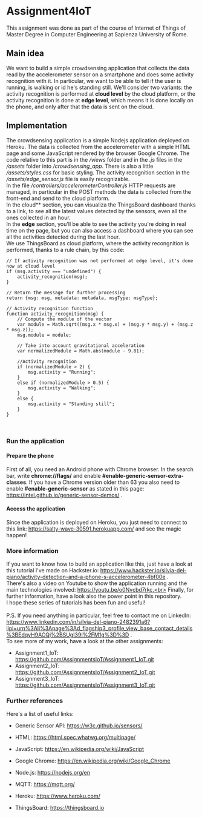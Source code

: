 # Assignment4IoT

This assignment was done as part of the course of Internet of Things of Master Degree in Computer Engineering at Sapienza University of Rome.<br>

## Main idea
We want to build a simple crowdsensing application that collects the data read by the accelerometer sensor on a smartphone and does some activity recognition with it. In particular, we want to be able to tell if the user is running, is walking or id he's standing still. We'll consider two variants: the activity recognition is performed at **cloud level** by the cloud platform, or the activity recognition is done at **edge level**, which means it is done locally on the phone, and only after that the data is sent on the cloud.<br>

## Implementation
The crowdsensing application is a simple Nodejs application deployed on Heroku. The data is collected from the accelerometer with a simple HTML page and some JavaScript rendered by the browser Google Chrome. The code relative to this part is in the */views* folder and in the *.js* files in the */assets* folder into */crowdsensing_app*. There is also a little */assets/styles.css* for basic styling. The activity recognition section in the */assets/edge_sensor.js* file is easily recognizable.<br>
In the file */controllers/accelerometerController.js* HTTP requests are managed, in particular in the POST methods the data is collected from the front-end and send to the cloud platform.<br>
In the cloud** section, you can visualiza the ThingsBoard dashboard thanks to a link, to see all the latest values detected by the sensors, even all the ones collected in an hour.<br>
In the **edge** section, you'll be able to see the activity you're doing in real time on the page, but you can also access a dashboard where you can see all the activities detected during the last hour.<br>
We use ThingsBoard as cloud platform, where the activity recongnition is performed, thanks to a rule chain, by this code:<br>
```
// If activity recognition was not performed at edge level, it's done now at cloud level
if (msg.activity === "undefined") {
    activity_recognition(msg);
}

// Return the message for further processing
return {msg: msg, metadata: metadata, msgType: msgType};

// Activity recognition function
function activity_recognition(msg) {
    // Compute the module of the vector
    var module = Math.sqrt((msg.x * msg.x) + (msg.y * msg.y) + (msg.z * msg.z));
    msg.module = module;
    
    // Take into account gravitational acceleration
    var normalizedModule = Math.abs(module - 9.81);
    
    //Activity recognition
    if (normalizedModule > 2) {
        msg.activity = "Running";
    }
    else if (normalizedModule > 0.5) {
        msg.activity = "Walking";
    }
    else {
        msg.activity = "Standing still";
    }
}
```
<br>

### Run the application
#### Prepare the phone
First of all, you need an Android phone with Chrome browser. In the search bar, write **chrome://flags/** and enable **#enable-generic-sensor-extra-classes**. If you have a Chrome version older than 63 you also need to enable **#enable-generic-sensor** as stated in this page: https://intel.github.io/generic-sensor-demos/ .<br>
#### Access the application
Since the application is deployed on Heroku, you just need to connect to this link: https://salty-wave-30591.herokuapp.com/ and see the magic happen!<br>

### More information
If you want to know how to build an application like this, just have a look at this tutorial I've made on Hackster.io: https://www.hackster.io/silvia-del-piano/activity-detection-and-a-phone-s-accelerometer-4bf00e .<br>
There's also a video on Youtube to show the application running and the main technologies involved: https://youtu.be/o0Nvcbd7rkc.<br>
Finally, for further information, have a look also the power point in this repository.<br>
I hope these series of tutorials has been fun and useful!<br>
<br>
P.S. If you need anything in particular, feel free to contact me on LinkedIn: https://www.linkedin.com/in/silvia-del-piano-2482391a6?lipi=urn%3Ali%3Apage%3Ad_flagship3_profile_view_base_contact_details%3BEdqyH9ACQj%2BSUgI39I%2FM1g%3D%3D .<br>
To see more of my work, have a look at the other assignments:
- Assignment1_IoT: https://github.com/AssignmentsIoT/Assignment1_IoT.git
- Assignment2_IoT: https://github.com/AssignmentsIoT/Assignment2_IoT.git
- Assignment3_IoT: https://github.com/AssignmentsIoT/Assignment3_IoT.git 

### Further references
Here's a list of useful links:<br>

- Generic Sensor API: https://w3c.github.io/sensors/

- HTML: https://html.spec.whatwg.org/multipage/

- JavaScript: https://en.wikipedia.org/wiki/JavaScript

- Google Chrome: https://en.wikipedia.org/wiki/Google_Chrome

- Node.js: https://nodejs.org/en

- MQTT: https://mqtt.org/

- Heroku: https://www.heroku.com/

- ThingsBoard: https://thingsboard.io